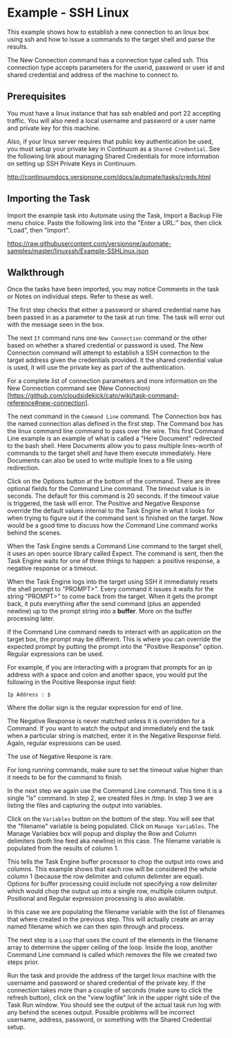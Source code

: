 Example - SSH Linux
=============

This example shows how to establish a new connection to an linux box using ssh and how to issue a commands to the target shell and parse the results.

The New Connection command has a connection type called ssh. This connection type accepts parameters for the userid, password or user id and shared credential and address of the machine to connect to.

Prerequisites
-------------

You must have a linux instance that has ssh enabled and port 22 accepting traffic. You will also need a local username and password or a user name and private key for this machine.

Also, if your linux server requires that public key authentication be used, you must setup your private key in Continuum as a `Shared Credential`.  See the following link about managing Shared Credentials for more information on setting up SSH Private Keys in Continuum.

http://continuumdocs.versionone.com/docs/automate/tasks/creds.html

Importing the Task
------------------

Import the example task into Automate using the Task, Import a Backup File menu choice. Paste the following link into the "Enter a URL:" box, then click "Load", then "Import".

https://raw.githubusercontent.com/versionone/automate-samples/master/linuxssh/Example-SSHLinux.json

Walkthrough
-----------

Once the tasks have been imported, you may notice Comments in the task or Notes on individual steps. Refer to these as well. 

The first step checks that either a password or shared credential name has been passed in as a parameter to the task at run time. The task will error out with the message seen in the box. 

The next `If` command runs one `New Connection` command or the other based on whether a shared credential or password is used. The New Connection command will attempt to establish a SSH connection to the target address given the credentials provided. It the shared credential value is used, it will use the private key as part of the authentication.

For a complete list of connection parameters and more information on the New Connection command see (New Connection)[https://github.com/cloudsidekick/cato/wiki/task-command-reference#new-connection].

The next command in the `Command Line` command. The Connection box has the named connection alias defined in the first step. The Command box has the linux command line command to pass over the wire. This first Command Line example is an example of what is called a "Here Document" redirected to the bash shell. Here Documents allow you to pass multiple lines-worth of commands to the target shell and have them execute immediately. Here Documents can also be used to write multiple lines to a file using redirection. 

Click on the Options button at the bottom of the command. There are three optional fields for the Command Line command. The timeout value is in seconds. The default for this command is 20 seconds. If the timeout value is triggered, the task will error. The Positive and Negative Response override the default values internal to the Task Engine in what it looks for when trying to figure out if the command sent is finished on the target. Now would be a good time to discuss how the Command Line command works behind the scenes. 

When the Task Engine sends a Command Line command to the target shell, it uses an open source library called Expect. The command is sent, then the Task Engine waits for one of three things to happen: a positive response, a negative response or a timeout. 

When the Task Engine logs into the target using SSH it immediately resets the shell prompt to "PROMPT>". Every command it issues it waits for the string "PROMPT>" to come back from the target. When it gets the prompt back, it puts everything after the send command (plus an appended newline) up to the prompt string into a **buffer**. More on the buffer processing later. 

If the Command Line command needs to interact with an application on the target box, the prompt may be different. This is where you can override the expected prompt by putting the prompt into the "Positive Response" option. Regular expressions can be used. 

For example, if you are interacting with a program that prompts for an ip address with a space and colon and another space, you would put the following in the Positive Response input field:

    Ip Address : $

Where the dollar sign is the regular expression for end of line. 

The Negative Response is never matched unless it is overridden for a Command. If you want to watch the output and immediately end the task when a particular string is matched, enter it in the Negative Response field. Again, regular expressions can be used. 

The use of Negative Respone is rare.

For long running commands, make sure to set the timeout value higher than it needs to be for the command to finish. 

In the next step we again use the Command Line command. This time it is a single "ls" command. In step 2, we created files in /tmp. In step 3 we are listing the files and capturing the output into variables. 

Click on the `Variables` button on the bottom of the step. You will see that the "filename" variable is being populated. Click on `Manage Variables`. The Manage Variables box will popup and display the Row and Column delimiters (both line feed aka newline) in this case. The filename variable is populated from the results of column 1. 

This tells the Task Engine buffer processor to chop the output into rows and columns. This example shows that each row will be considered the whole column 1 (because the row delimiter and column delimiter are equal). Options for buffer processing could include not specifying a row delimiter which would chop the output up into a single row, multiple column output. Positional and Regular expression processing is also available.

In this case we are populating the filename variable with the list of filenames that where created in the previous step. This will actually create an array named filename which we can then spin through and process. 

The next step is a `Loop` that uses the count of the elements in the filename array to determine the upper ceiling of the loop. Inside the loop, another Command Line command is called which removes the file we created two steps prior.

Run the task and provide the address of the target linux machine with the username and password or shared credential of the private key. If the connection takes more than a couple of seconds (make sure to click the refresh button), click on the "view logfile" link in the upper right side of the Task Run window. You should see the output of the actual task run log with any behind the scenes output. Possible problems will be incorrect username, address, password, or something with the Shared Credential setup. 
